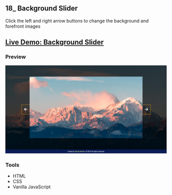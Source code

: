 ## 18_ Background Slider

Click the left and right arrow buttons to change the background and forefront images

## [Live Demo: Background Slider](https://18-background-slider-gdbecker.replit.app/)

### Preview

!["HomePage"](./HomePage.png)

### Tools
- HTML
- CSS
- Vanilla JavaScript